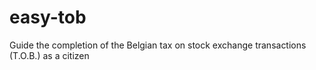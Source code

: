 # easy-tob
Guide the completion of the Belgian tax on stock exchange transactions (T.O.B.) as a citizen
